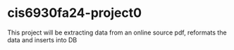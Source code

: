 # cis6930fa24-project0
This project will be extracting data from an online source pdf, reformats the data and inserts into DB
